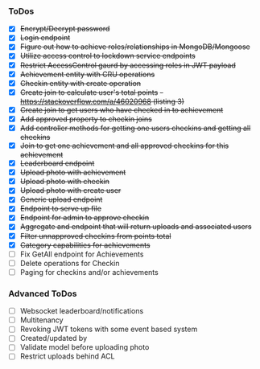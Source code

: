 ### ToDos
- [x] ~~Encrypt/Decrypt password~~
- [x] ~~Login endpoint~~
- [x] ~~Figure out how to achieve roles/relationships in MongoDB/Mongoose~~
- [x] ~~Utilize access control to lockdown service endpoints~~
- [x] ~~Restrict AccessControl gaurd by accessing roles in JWT payload~~
- [x] ~~Achievement entity with CRU operations~~
- [x] ~~Checkin entity with create operation~~
- [x] ~~Create join to calculate user's total points~~
    ~~- https://stackoverflow.com/a/46020968 (listing 3)~~
- [x] ~~Create join to get users who have checked in to achievement~~
- [x] ~~Add approved property to checkin joins~~
- [x] ~~Add controller methods for getting one users checkins and getting all checkins~~
- [x] ~~Join to get one achievement and all approved checkins for this achievement~~
- [x] ~~Leaderboard endpoint~~
- [x] ~~Upload photo with achievement~~
- [x] ~~Upload photo with checkin~~
- [x] ~~Upload photo with create user~~
- [x] ~~Generic upload endpoint~~
- [x] ~~Endpoint to serve up file~~
- [x] ~~Endpoint for admin to approve checkin~~
- [x] ~~Aggregate and endpoint that will return uploads and associated users~~
- [x] ~~Filter unnapproved checkins from points total~~
- [X] ~~Category capabilities for achievements~~
- [ ] Fix GetAll endpoint for Achievements
- [ ] Delete operations for Checkin
- [ ] Paging for checkins and/or achievements

### Advanced ToDos
- [ ] Websocket leaderboard/notifications
- [ ] Multitenancy
- [ ] Revoking JWT tokens with some event based system
- [ ] Created/updated by
- [ ] Validate model before uploading photo
- [ ] Restrict uploads behind ACL